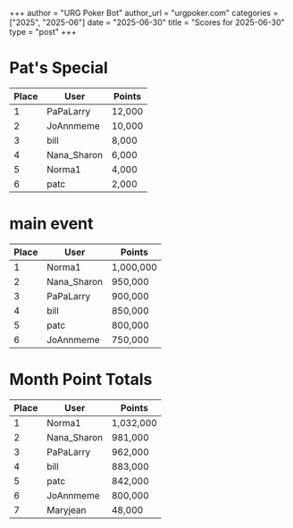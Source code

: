 +++
author = "URG Poker Bot"
author_url = "urgpoker.com"
categories = ["2025", "2025-06"]
date = "2025-06-30"
title = "Scores for 2025-06-30"
type = "post"
+++
# Pat's Special

| Place | User | Points |
|-------|------|--------|
| 1 | PaPaLarry | 12,000 |
| 2 | JoAnnmeme | 10,000 |
| 3 | bill | 8,000 |
| 4 | Nana_Sharon | 6,000 |
| 5 | Norma1 | 4,000 |
| 6 | patc | 2,000 |

# main event

| Place | User | Points |
|-------|------|--------|
| 1 | Norma1 | 1,000,000 |
| 2 | Nana_Sharon | 950,000 |
| 3 | PaPaLarry | 900,000 |
| 4 | bill | 850,000 |
| 5 | patc | 800,000 |
| 6 | JoAnnmeme | 750,000 |

# Month Point Totals

| Place | User | Points |
|-------|------|--------|
| 1 | Norma1 | 1,032,000 |
| 2 | Nana_Sharon | 981,000 |
| 3 | PaPaLarry | 962,000 |
| 4 | bill | 883,000 |
| 5 | patc | 842,000 |
| 6 | JoAnnmeme | 800,000 |
| 7 | Maryjean | 48,000 |
